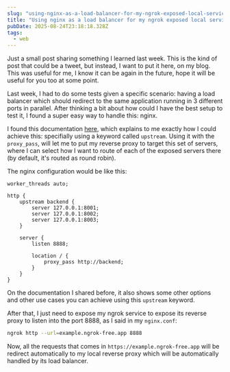 ```yaml
---
slug: "using-nginx-as-a-load-balancer-for-my-ngrok-exposed-local-services"
title: "Using nginx as a load balancer for my ngrok exposed local services"
pubDate: 2025-08-24T23:18:18.328Z
tags:
  - web
---
```


Just a small post sharing something I learned last week. This is the kind of post that
could be a tweet, but instead, I want to put it here, on my blog. This was useful for me,
I know it can be again in the future, hope it will be useful for you too at some point.

Last week, I had to do some tests given a specific scenario: having a load balancer which
should redirect to the same application running in 3 different ports in parallel.
After thinking a bit about how could I have the best setup to test it, I found a super
easy way to handle this: nginx.

I found this documentation [here](https://docs.nginx.com/nginx/admin-guide/load-balancer/http-load-balancer/), which
explains to me exactly how I could achieve this: specifially using a keyword called `upstream`. Using it with the
`proxy_pass`, will let me to put my reverse proxy to target this set of servers, where I can select how I want to route
of each of the exposed servers there (by default, it's routed as round robin).

The nginx configuration would be like this:

```nginx
worker_threads auto;

http {
    upstream backend {
        server 127.0.0.1:8001;
        server 127.0.0.1:8002;
        server 127.0.0.1:8003;
    }

    server {
        listen 8888;

        location / {
            proxy_pass http://backend;
        }
    }
}
```

On the documentation I shared before, it also shows some other options and other use cases you can
achieve using this `upstream` keyword.

After that, I just need to expose my ngrok service to expose its reverse proxy to listen into the port 8888,
as I said in my `nginx.conf`:

```sh
ngrok http --url=example.ngrok-free.app 8888
```

Now, all the requests that comes in `https://example.ngrok-free.app` will be redirect automatically to my local reverse proxy
which will be automatically handled by its load balancer.